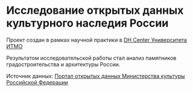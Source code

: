 # Исследование открытых данных культурного наследия России

Проект создан в рамках научной практики в [DH Center Университета ИТМО](http://dh.itmo.ru/)

Результатом исследовательской работы стал анализ памятников градостроительства и архитектуры России.

Источник данных: [Портал открытых данных Министерства культуры Российской Федерации](https://opendata.mkrf.ru/opendata/7705851331-egrkn) 
